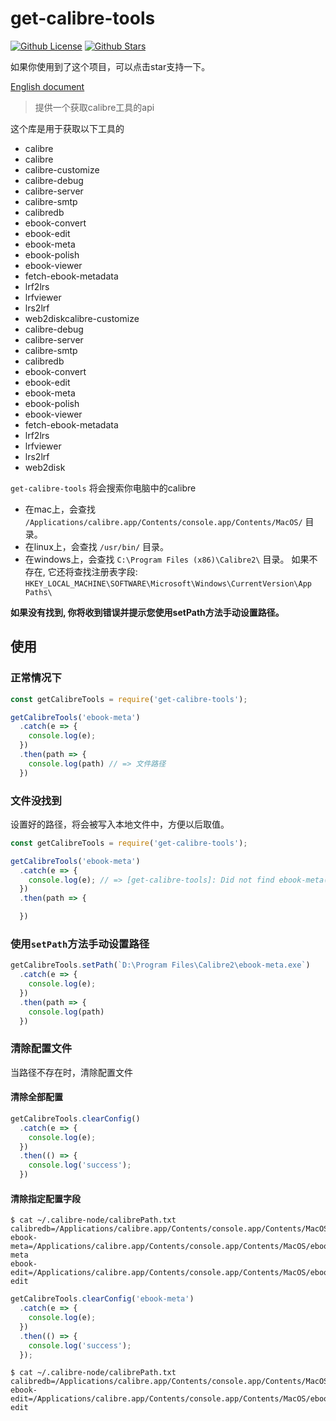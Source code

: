 # get-calibre-tools

[![Github License](https://img.shields.io/github/license/BlackHole1/get-calibre-tools.svg?logo=appveyor&longCache=true&style=flat-square)](https://github.com/BlackHole1/get-calibre-tools) [![Github Stars](https://img.shields.io/github/stars/BlackHole1/get-calibre-tools.svg?logo=appveyor&longCache=true&style=flat-square)](https://github.com/BlackHole1/get-calibre-tools)

如果你使用到了这个项目，可以点击star支持一下。

[English document](https://github.com/BlackHole1/get-calibre-tools/blob/master/README.md)

> 提供一个获取calibre工具的api

这个库是用于获取以下工具的

* calibre
* calibre
* calibre-customize
* calibre-debug
* calibre-server
* calibre-smtp
* calibredb
* ebook-convert
* ebook-edit
* ebook-meta
* ebook-polish
* ebook-viewer
* fetch-ebook-metadata
* lrf2lrs
* lrfviewer
* lrs2lrf
* web2diskcalibre-customize
* calibre-debug
* calibre-server
* calibre-smtp
* calibredb
* ebook-convert
* ebook-edit
* ebook-meta
* ebook-polish
* ebook-viewer
* fetch-ebook-metadata
* lrf2lrs
* lrfviewer
* lrs2lrf
* web2disk

`get-calibre-tools` 将会搜索你电脑中的calibre

* 在mac上，会查找 `/Applications/calibre.app/Contents/console.app/Contents/MacOS/` 目录。
* 在linux上，会查找 `/usr/bin/` 目录。
* 在windows上，会查找 `C:\Program Files (x86)\Calibre2\` 目录。 如果不存在, 它还将查找注册表字段: `HKEY_LOCAL_MACHINE\SOFTWARE\Microsoft\Windows\CurrentVersion\App Paths\`

**如果没有找到, 你将收到错误并提示您使用setPath方法手动设置路径。**

## 使用

### 正常情况下

```js
const getCalibreTools = require('get-calibre-tools');

getCalibreTools('ebook-meta')
  .catch(e => {
    console.log(e);
  })
  .then(path => {
    console.log(path) // => 文件路径
  })
```

### 文件没找到

设置好的路径，将会被写入本地文件中，方便以后取值。

```js
const getCalibreTools = require('get-calibre-tools');

getCalibreTools('ebook-meta')
  .catch(e => {
    console.log(e); // => [get-calibre-tools]: Did not find ebook-meta(.exe) file. Please use the setPath method to manually specify the path.
  })
  .then(path => {

  })
```

### 使用`setPath`方法手动设置路径

```js
getCalibreTools.setPath(`D:\Program Files\Calibre2\ebook-meta.exe`)
  .catch(e => {
    console.log(e);
  })
  .then(path => {
    console.log(path)
  })
```

### 清除配置文件

当路径不存在时，清除配置文件

#### 清除全部配置

```js
getCalibreTools.clearConfig()
  .catch(e => {
    console.log(e);
  })
  .then(() => {
    console.log('success');
  })
```

#### 清除指定配置字段

```shell
$ cat ~/.calibre-node/calibrePath.txt
calibredb=/Applications/calibre.app/Contents/console.app/Contents/MacOS/calibredb
ebook-meta=/Applications/calibre.app/Contents/console.app/Contents/MacOS/ebook-meta
ebook-edit=/Applications/calibre.app/Contents/console.app/Contents/MacOS/ebook-edit
```

```js
getCalibreTools.clearConfig('ebook-meta')
  .catch(e => {
    console.log(e);
  })
  .then(() => {
    console.log('success');
  });
```

```shell
$ cat ~/.calibre-node/calibrePath.txt
calibredb=/Applications/calibre.app/Contents/console.app/Contents/MacOS/calibredb
ebook-edit=/Applications/calibre.app/Contents/console.app/Contents/MacOS/ebook-edit
```

